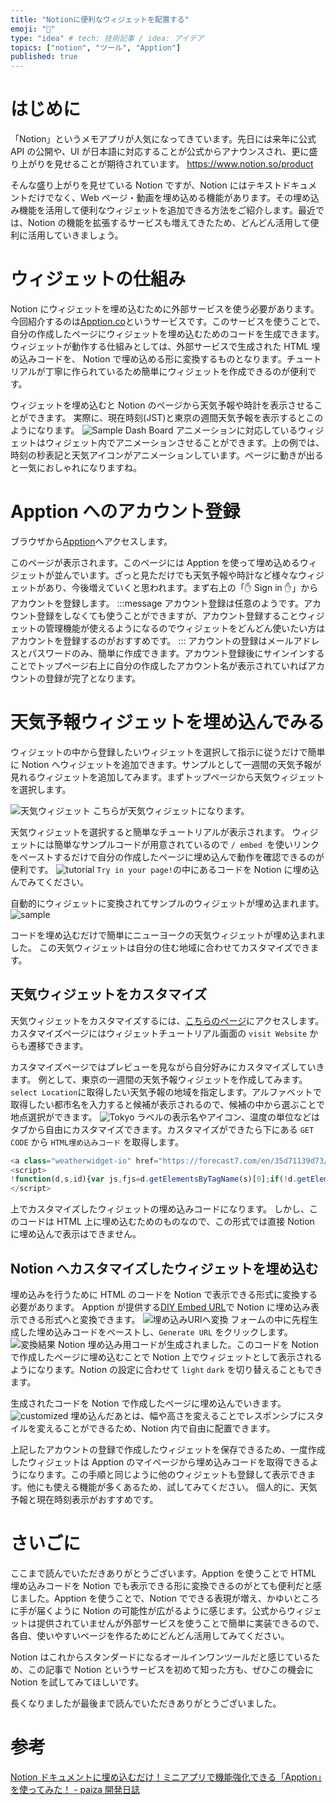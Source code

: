 ```yaml
---
title: "Notionに便利なウィジェットを配置する"
emoji: "📌"
type: "idea" # tech: 技術記事 / idea: アイデア
topics: ["notion", "ツール", "Apption"]
published: true
---
```


# はじめに

「Notion」というメモアプリが人気になってきています。先日には来年に公式 API の公開や、UI が日本語に対応することが公式からアナウンスされ、更に盛り上がりを見せることが期待されています。
https://www.notion.so/product

そんな盛り上がりを見せている Notion ですが、Notion にはテキストドキュメントだけでなく、Web ページ・動画を埋め込める機能があります。その埋め込み機能を活用して便利なウィジェットを追加できる方法をご紹介します。最近では、Notion の機能を拡張するサービスも増えてきたため、どんどん活用して便利に活用していきましょう。

# ウィジェットの仕組み

Notion にウィジェットを埋め込むために外部サービスを使う必要があります。今回紹介するのは[Apption.co](https://apption.co/)というサービスです。このサービスを使うことで、自分の作成したページにウィジェットを埋め込むためのコードを生成できます。ウィジェットが動作する仕組みとしては、外部サービスで生成された HTML 埋め込みコードを、 Notion で埋め込める形に変換するものとなります。チュートリアルが丁寧に作られているため簡単にウィジェットを作成できるのが便利です。

ウィジェットを埋め込むと Notion のページから天気予報や時計を表示させることができます。
実際に、現在時刻(JST)と東京の週間天気予報を表示するとこのようになります。
![Sample Dash Board](https://i.gyazo.com/07c203fcff51a450d44558920a8a6344.gif)
アニメーションに対応しているウィジェットはウィジェット内でアニメーションさせることができます。上の例では、時刻の秒表記と天気アイコンがアニメーションしています。ページに動きが出ると一気におしゃれになりますね。

# Apption へのアカウント登録

ブラウザから[Apption](https://apption.co/)へアクセスします。

このページが表示されます。このページには Apption を使って埋め込めるウィジェットが並んでいます。ざっと見ただけでも天気予報や時計など様々なウィジェットがあり、今後増えていくと思われます。まず右上の「✋ Sign in ✋」からアカウントを登録します。
:::message
アカウント登録は任意のようです。アカウント登録をしなくても使うことができますが、アカウント登録することウィジェットの管理機能が使えるようになるのでウィジェットをどんどん使いたい方はアカウントを登録するのがおすすめです。
:::
アカウントの登録はメールアドレスとパスワードのみ、簡単に作成できます。アカウント登録後にサインインすることでトップページ右上に自分の作成したアカウント名が表示されていればアカウントの登録が完了となります。

# 天気予報ウィジェットを埋め込んでみる

ウィジェットの中から登録したいウィジェットを選択して指示に従うだけで簡単に Notion へウィジェットを追加できます。サンプルとして一週間の天気予報が見れるウィジェットを追加してみます。まずトップページから天気ウィジェットを選択します。

![天気ウィジェット](https://storage.googleapis.com/zenn-user-upload/ndr9wpgf67sjmda7bxevtw6xhf18)
こちらが天気ウィジェットになります。

天気ウィジェットを選択すると簡単なチュートリアルが表示されます。
ウィジェットには簡単なサンプルコードが用意されているので `/ embed `を使いリンクをペーストするだけで自分の作成したページに埋め込んで動作を確認できるのが便利です。
![tutorial](https://storage.googleapis.com/zenn-user-upload/djoqbzfa1ml1gpjlmcyqwxud7510)
`Try in your page!`の中にあるコードを Notion に埋め込んでみてください。

自動的にウィジェットに変換されてサンプルのウィジェットが埋め込まれます。
![sample](https://i.gyazo.com/1db3f598a0cbd98d2cd7a2a38a55db28.gif)

コードを埋め込むだけで簡単にニューヨークの天気ウィジェットが埋め込まれました。
この天気ウィジェットは自分の住む地域に合わせてカスタマイズできます。

## 天気ウィジェットをカスタマイズ

天気ウィジェットをカスタマイズするには、[こちらのページ](https://weatherwidget.io/?ref=apption.co)にアクセスします。カスタマイズページにはウィジェットチュートリアル画面の `visit Website` からも遷移できます。

カスタマイズページではプレビューを見ながら自分好みにカスタマイズしていきます。
例として、東京の一週間の天気予報ウィジェットを作成してみます。
`select Location`に取得したい天気予報の地域を指定します。アルファベットで取得したい都市名を入力すると候補が表示されるので、候補の中から選ぶことで地点選択ができます。
![Tokyo](https://storage.googleapis.com/zenn-user-upload/26ojk4trqmhuzfy4iepiky2j7pef)
ラベルの表示名やアイコン、温度の単位などはタブから自由にカスタマイズできます。カスタマイズができたら下にある `GET CODE` から `HTML埋め込みコード` を取得します。

```JavaScript
<a class="weatherwidget-io" href="https://forecast7.com/en/35d71139d73/tokyo/" data-label_1="TOKYO" data-label_2="WEATHER" data-icons="Climacons Animated" data-theme="random_grey" >TOKYO WEATHER</a>
<script>
!function(d,s,id){var js,fjs=d.getElementsByTagName(s)[0];if(!d.getElementById(id)){js=d.createElement(s);js.id=id;js.src='https://weatherwidget.io/js/widget.min.js';fjs.parentNode.insertBefore(js,fjs);}}(document,'script','weatherwidget-io-js');
</script>
```

上でカスタマイズしたウィジェットの埋め込みコードになります。
しかし、このコードは HTML 上に埋め込むためのものなので、この形式では直接 Notion に埋め込んで表示はできません。

## Notion へカスタマイズしたウィジェットを埋め込む

埋め込みを行うために HTML のコードを Notion で表示できる形式に変換する必要があります。 Apption が提供する[DIY Embed URL](https://apption.co/embeds/new)で Notion に埋め込み表示できる形式へと変換できます。
![埋め込みURlへ変換](https://storage.googleapis.com/zenn-user-upload/d3puz7x7uc2o1wj67vvtnk2l3qnb)
フォームの中に先程生成した埋め込みコードをペーストし、`Generate URL` をクリックします。
![変換結果](https://storage.googleapis.com/zenn-user-upload/jqnnf3afowrql0273drgmi2x29xa)
Notion 埋め込み用コードが生成されました。このコードを Notion で作成したページに埋め込むことで Notion 上でウィジェットとして表示されるようになります。Notion の設定に合わせて `light` `dark` を切り替えることもできます。

生成されたコードを Notion で作成したページに埋め込んでいきます。
![customized](https://i.gyazo.com/1442f9a77199a59a019cfbd573eba26f.gif)
埋め込んだあとは、幅や高さを変えることでレスポンシブにスタイルを変えることができるため、Notion 内で自由に配置できます。

上記したアカウントの登録で作成したウィジェットを保存できるため、一度作成したウィジェットは Apption のマイページから埋め込みコードを取得できるようになります。この手順と同じように他のウィジェットも登録して表示できます。他にも使える機能が多くあるため、試してみてください。
個人的に、天気予報と現在時刻表示がおすすめです。

# さいごに

ここまで読んでいただきありがとうございます。Apption を使うことで HTML 埋め込みコードを Notion でも表示できる形に変換できるのがとても便利だと感じました。Apption を使うことで、Notion でできる表現が増え、かゆいところに手が届くように Notion の可能性が広がるように感じます。公式からウィジェットは提供されていませんが外部サービスを使うことで簡単に実装できるので、各自、使いやすいページを作るためにどんどん活用してみてください。

Notion はこれからスタンダードになるオールインワンツールだと感じているため、この記事で Notion というサービスを初めて知った方も、ぜひこの機会に Notion を試してみてほしいです。

長くなりましたが最後まで読んでいただきありがとうございました。

# 参考

[Notion ドキュメントに埋め込むだけ！ミニアプリで機能強化できる「Apption」を使ってみた！ - paiza 開発日誌](https://paiza.hatenablog.com/entry/2020/12/09/143000)
